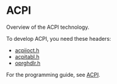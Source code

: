 # ACPI

Overview of the ACPI technology.

To develop ACPI, you need these headers:

 * [acpiioct.h](..\acpiioct\~PORTAL~acpiioct.md)
 * [acpitabl.h](..\acpitabl\~PORTAL~acpitabl.md)
 * [oprghdlr.h](..\oprghdlr\~PORTAL~oprghdlr.md)

For the programming guide, see [ACPI](https://docs.microsoft.com/en-us/windows-hardware/drivers/acpi).
